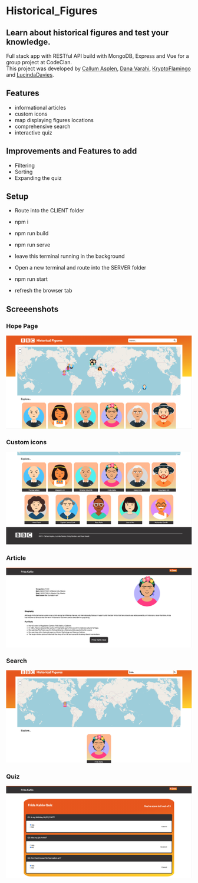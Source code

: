 # Historical_Figures

## Learn about historical figures and test your knowledge.

Full stack app with RESTful API build with MongoDB, Express and Vue for a group project at CodeClan.  
This project was developed by [Callum Asplen](https://github.com/Casplen), [Dana Varahi](https://github.com/DanaVarahi), [KryptoFlamingo](https://github.com/KryptoFlamingo) and [LucindaDavies](https://github.com/LucindaDavies).

## Features

* informational articles
* custom icons
* map displaying figures locations
* comprehensive search
* interactive quiz

## Improvements and Features to add

* Filtering
* Sorting
* Expanding the quiz


## Setup
* Route into the CLIENT folder
*   npm i
*   npm run build
*   npm run serve
* leave this terminal running in the background
 
* Open a new terminal and route into the SERVER folder
*   npm run start
*   refresh the browser tab


## Screeenshots

### Hope Page
![home page](https://github.com/DanaVarahi/screenshots/blob/main/Historical-figures.png)

### Custom icons
![historical figures icons](https://github.com/DanaVarahi/screenshots/blob/main/icons.png)

### Article 
![Frida Khalo article](https://github.com/DanaVarahi/screenshots/blob/main/frida-khalo.png)

### Search 
![Interactive search](https://github.com/DanaVarahi/screenshots/blob/main/search.png)

### Quiz
![quiz](https://github.com/DanaVarahi/screenshots/blob/main/quiz.png)

